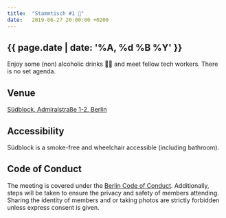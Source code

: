 ```yaml
---
title:  "Stammtisch #1 🍻"
date:   2019-06-27 20:00:00 +0200
---
```


## {{ page.date | date: '%A, %d %B %Y' }}

Enjoy some (non) alcoholic drinks 🍻🥤 and meet fellow tech workers. There is no set agenda.

## Venue

[Südblock, Admiralstraße 1-2, Berlin](https://www.google.com/maps/place/S%C3%BCdblock/@52.5570164,13.3606081,14z/data=!4m5!3m4!1s0x47a84fccca98a509:0x2bce392bc6d8270c!8m2!3d52.4986228!4d13.4169004)

## Accessibility

Südblock is a smoke-free and wheelchair accessible (including bathroom).

## Code of Conduct
The meeting is covered under the [Berlin Code of Conduct](https://berlincodeofconduct.org/). Additionally, steps will be taken to ensure the privacy and safety of members attending. Sharing the identity of members and or taking photos are strictly forbidden unless express consent is given.
